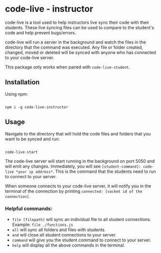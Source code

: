 # code-live - instructor
code-live is a tool used to help instructors live sync their code with their students. These live syncing files can be used to compare to the student's code and help prevent bugs/errors.

code-live will run a server in the background and watch the files in the directory that the command was executed. Any file or folder created, changed, moved or deleted will be synced with anyone who has connected to your code-live server.

This package only works when paired with `code-live-student`.

## Installation
Using npm:

```

npm i -g code-live-instructor

```

## Usage
Navigate to the directory that will hold the code files and folders that you want to be synced and run:

```

code-live-start

```

The code-live server will start running in the background on port 5050 and will emit any changes. Immediately, you will see `[student-command]: code-live *your ip address*`. This is the command that the students need to run to connect to your server.

When someone connects to your code-live server, it will notify you in the terminal of the connection by printing `connected: [socket id of the connection]`. 

### Helpful commands:

* `file [filepath]` will sync an individual file to all student connections. Example: `file ./functions.js`
* `all` will sync all folders and files with students.
* `end` will close all student connections to your server.
* `command` will give you the student command to connect to your server.
* `help` will display all the above commands in the terminal.
